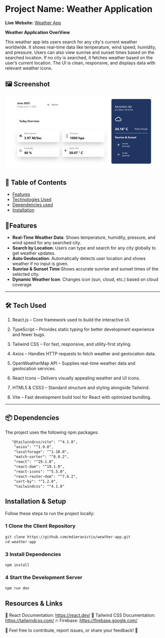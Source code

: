 # Project Name: Weather Application


**Live Website:** [Weather App](https://weather-app-nu-nine-92.vercel.app/) 

**Weather Application OverView** 

This weather app lets users search for any city's current weather worldwide.
It shows real-time data like temperature, wind speed, humidity, and pressure.
Users can also view sunrise and sunset times based on the searched location.
If no city is searched, it fetches weather based on the user’s current location.
The UI is clean, responsive, and displays data with relevant weather icons.


 ## 🖼 Screenshot  
![Gadget Heaven](src/assets/weather-app.jpeg)

## 📖 Table of Contents

- [Features](#features)
- [Technologies Used](#technologies-used)
- [Dependencies used](#dependencies-used)
- [Installation](#installation)


## 🚀Features  

- **Real-Time Weather Data**: Shows temperature, humidity, pressure, and wind speed for any searched city. 
- **Search by Location**: Users can type and search for any city globally to get weather updates. 
- **Auto Geolocation**: Automatically detects user location and shows weather if no input is given.
- **Sunrise & Sunset Time**:Shows accurate sunrise and sunset times of the selected city. 
- **Dynamic Weather Icon**: Changes icon (sun, cloud, etc.) based on cloud coverage 

---

## 🛠️ Tech Used 

1. React.js – Core framework used to build the interactive UI.

2. TypeScript – Provides static typing for better development experience and fewer bugs.

3. Tailwind CSS – For fast, responsive, and utility-first styling.

4. Axios – Handles HTTP requests to fetch weather and geolocation data.

5. OpenWeatherMap API – Supplies real-time weather data and geolocation services.

6. React Icons – Delivers visually appealing weather and UI icons.

7. HTML5 & CSS3 – Standard structure and styling alongside Tailwind.

8. Vite – Fast development build tool for React with optimized bundling.

  ---
## 📦 Dependencies  
The project uses the following npm packages:  
```
   "@tailwindcss/vite": "^4.1.8",
    "axios": "^1.9.0",
    "localforage": "^1.10.0",
    "match-sorter": "^8.0.2",
    "react": "^19.1.0",
    "react-dom": "^19.1.0",
    "react-icons": "^5.5.0",
    "react-router-dom": "^7.6.2",
    "sort-by": "^1.2.0",
    "tailwindcss": "^4.1.8"
```

##  Installation & Setup  
Follow these steps to run the project locally:  

### 1 Clone the Client Repository  
```
git clone https://github.com/mdimranictiu/weather-app.git
cd weather-app
```

### 3 Install Dependencies
```
npm install
```
### 4 Start the Development Server
```
npm run dev
```

 ## Resources & Links
📖 React Documentation: https://react.dev/
📖 Tailwind CSS Documentation: https://tailwindcss.com/
🔥 Firebase: https://firebase.google.com/

📌 Feel free to contribute, report issues, or share your feedback! 🚀


